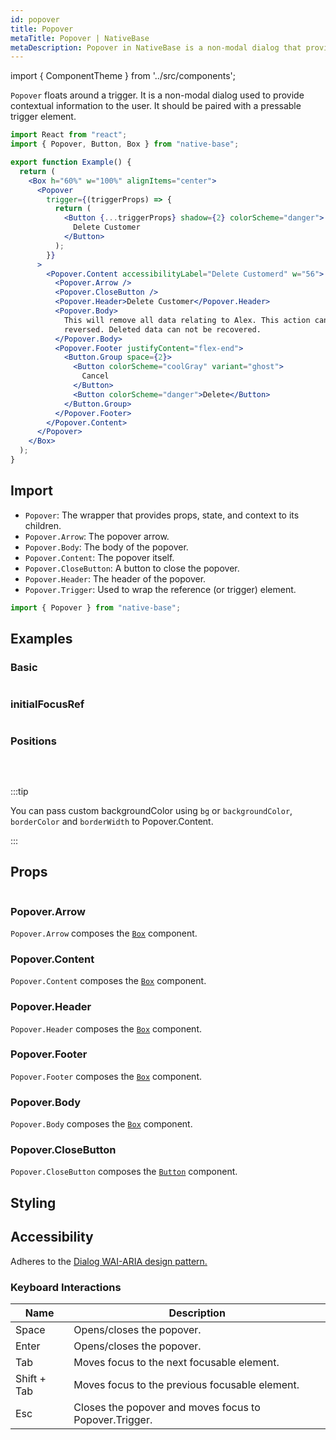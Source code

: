 ```yaml
---
id: popover
title: Popover
metaTitle: Popover | NativeBase
metaDescription: Popover in NativeBase is a non-modal dialog that provides contextual information to a user. Learn more in this document about Popover component with examples.
---
```


import { ComponentTheme } from '../src/components';

`Popover` floats around a trigger. It is a non-modal dialog used to provide contextual information to the user. It should be paired with a pressable trigger element.

```jsx isShowcase
import React from "react";
import { Popover, Button, Box } from "native-base";

export function Example() {
  return (
    <Box h="60%" w="100%" alignItems="center">
      <Popover
        trigger={(triggerProps) => {
          return (
            <Button {...triggerProps} shadow={2} colorScheme="danger">
              Delete Customer
            </Button>
          );
        }}
      >
        <Popover.Content accessibilityLabel="Delete Customerd" w="56">
          <Popover.Arrow />
          <Popover.CloseButton />
          <Popover.Header>Delete Customer</Popover.Header>
          <Popover.Body>
            This will remove all data relating to Alex. This action cannot be
            reversed. Deleted data can not be recovered.
          </Popover.Body>
          <Popover.Footer justifyContent="flex-end">
            <Button.Group space={2}>
              <Button colorScheme="coolGray" variant="ghost">
                Cancel
              </Button>
              <Button colorScheme="danger">Delete</Button>
            </Button.Group>
          </Popover.Footer>
        </Popover.Content>
      </Popover>
    </Box>
  );
}
```

## Import

- `Popover`: The wrapper that provides props, state, and context to its children.
- `Popover.Arrow`: The popover arrow.
- `Popover.Body`: The body of the popover.
- `Popover.Content`: The popover itself.
- `Popover.CloseButton`: A button to close the popover.
- `Popover.Header`: The header of the popover.
- `Popover.Trigger`: Used to wrap the reference (or trigger) element.

```jsx
import { Popover } from "native-base";
```

## Examples

### Basic

```ComponentSnackPlayer path=components,composites,Popover,Basic.tsx

```

### initialFocusRef

```ComponentSnackPlayer path=components,composites,Popover,RefEg.tsx

```

### Positions

```ComponentSnackPlayer path=components,composites,Popover,PopoverPositions.tsx

```

<br/>

:::tip

You can pass custom backgroundColor using `bg` or `backgroundColor`, `borderColor` and `borderWidth` to Popover.Content.

:::

## Props

```ComponentPropTable path=composites,Popover,Popover.tsx

```

### Popover.Arrow

`Popover.Arrow` composes the [`Box`](box) component.

### Popover.Content

`Popover.Content` composes the [`Box`](box) component.

### Popover.Header

`Popover.Header` composes the [`Box`](box) component.

### Popover.Footer

`Popover.Footer` composes the [`Box`](box) component.

### Popover.Body

`Popover.Body` composes the [`Box`](box) component.

### Popover.CloseButton 

`Popover.CloseButton` composes the [`Button`](button) component.

## Styling

<ComponentTheme name="popover" />

## Accessibility

Adheres to the [Dialog WAI-ARIA design pattern.](https://www.w3.org/WAI/ARIA/apg/#dialog_modal)

### Keyboard Interactions

| Name        | Description                                            |
| ----------- | ------------------------------------------------------ |
| Space       | Opens/closes the popover.                              |
| Enter       | Opens/closes the popover.                              |
| Tab         | Moves focus to the next focusable element.             |
| Shift + Tab | Moves focus to the previous focusable element.         |
| Esc         | Closes the popover and moves focus to Popover.Trigger. |
